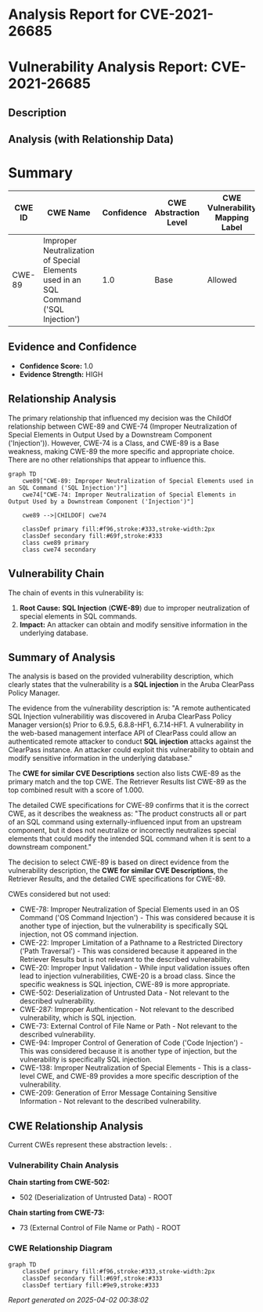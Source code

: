 # Analysis Report for CVE-2021-26685

# Vulnerability Analysis Report: CVE-2021-26685

## Description



## Analysis (with Relationship Data)

# Summary
| CWE ID | CWE Name | Confidence | CWE Abstraction Level | CWE Vulnerability Mapping Label | CWE-Vulnerability Mapping Notes |
|---|---|---|---|---|---|
| CWE-89 | Improper Neutralization of Special Elements used in an SQL Command ('SQL Injection') | 1.0 | Base | Allowed | Primary CWE |

## Evidence and Confidence

*   **Confidence Score:** 1.0
*   **Evidence Strength:** HIGH

## Relationship Analysis
The primary relationship that influenced my decision was the ChildOf relationship between CWE-89 and CWE-74 (Improper Neutralization of Special Elements in Output Used by a Downstream Component ('Injection')). However, CWE-74 is a Class, and CWE-89 is a Base weakness, making CWE-89 the more specific and appropriate choice. There are no other relationships that appear to influence this.

```mermaid
graph TD
    cwe89["CWE-89: Improper Neutralization of Special Elements used in an SQL Command ('SQL Injection')"]
    cwe74["CWE-74: Improper Neutralization of Special Elements in Output Used by a Downstream Component ('Injection')"]
    
    cwe89 -->|CHILDOF| cwe74
    
    classDef primary fill:#f96,stroke:#333,stroke-width:2px
    classDef secondary fill:#69f,stroke:#333
    class cwe89 primary
    class cwe74 secondary
```

## Vulnerability Chain
The chain of events in this vulnerability is:

1.  **Root Cause:** **SQL Injection** (**CWE-89**) due to improper neutralization of special elements in SQL commands.
2.  **Impact:** An attacker can obtain and modify sensitive information in the underlying database.

## Summary of Analysis
The analysis is based on the provided vulnerability description, which clearly states that the vulnerability is a **SQL injection** in the Aruba ClearPass Policy Manager.

The evidence from the vulnerability description is: "A remote authenticated SQL Injection vulnerabilitiy was discovered in Aruba ClearPass Policy Manager version(s) Prior to 6.9.5, 6.8.8-HF1, 6.7.14-HF1. A vulnerability in the web-based management interface API of ClearPass could allow an authenticated remote attacker to conduct **SQL injection** attacks against the ClearPass instance. An attacker could exploit this vulnerability to obtain and modify sensitive information in the underlying database."

The **CWE for similar CVE Descriptions** section also lists CWE-89 as the primary match and the top CWE.
The Retriever Results list CWE-89 as the top combined result with a score of 1.000.

The detailed CWE specifications for CWE-89 confirms that it is the correct CWE, as it describes the weakness as: "The product constructs all or part of an SQL command using externally-influenced input from an upstream component, but it does not neutralize or incorrectly neutralizes special elements that could modify the intended SQL command when it is sent to a downstream component."

The decision to select CWE-89 is based on direct evidence from the vulnerability description, the **CWE for similar CVE Descriptions**, the Retriever Results, and the detailed CWE specifications for CWE-89.

CWEs considered but not used:

*   CWE-78: Improper Neutralization of Special Elements used in an OS Command ('OS Command Injection') - This was considered because it is another type of injection, but the vulnerability is specifically SQL injection, not OS command injection.
*   CWE-22: Improper Limitation of a Pathname to a Restricted Directory ('Path Traversal') - This was considered because it appeared in the Retriever Results but is not relevant to the described vulnerability.
*   CWE-20: Improper Input Validation - While input validation issues often lead to injection vulnerabilities, CWE-20 is a broad class. Since the specific weakness is SQL injection, CWE-89 is more appropriate.
*   CWE-502: Deserialization of Untrusted Data - Not relevant to the described vulnerability.
*   CWE-287: Improper Authentication - Not relevant to the described vulnerability, which is SQL injection.
*   CWE-73: External Control of File Name or Path - Not relevant to the described vulnerability.
*   CWE-94: Improper Control of Generation of Code ('Code Injection') - This was considered because it is another type of injection, but the vulnerability is specifically SQL injection.
*   CWE-138: Improper Neutralization of Special Elements - This is a class-level CWE, and CWE-89 provides a more specific description of the vulnerability.
*   CWE-209: Generation of Error Message Containing Sensitive Information - Not relevant to the described vulnerability.


## CWE Relationship Analysis

Current CWEs represent these abstraction levels: .


### Vulnerability Chain Analysis

**Chain starting from CWE-502:**
- 502 (Deserialization of Untrusted Data) - ROOT


**Chain starting from CWE-73:**
- 73 (External Control of File Name or Path) - ROOT



### CWE Relationship Diagram

```mermaid
graph TD
    classDef primary fill:#f96,stroke:#333,stroke-width:2px
    classDef secondary fill:#69f,stroke:#333
    classDef tertiary fill:#9e9,stroke:#333
```



*Report generated on 2025-04-02 00:38:02*
